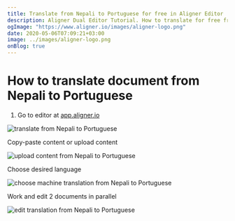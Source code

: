 ```yaml
---
title: Translate from Nepali to Portuguese for free in Aligner Editor
description: Aligner Dual Editor Tutorial. How to translate for free from Nepali to Portuguese. Aligner is multilingual document management platform. 
ogImage: "https://www.aligner.io/images/aligner-logo.png"
date: 2020-05-06T07:09:21+03:00
image: ../images/aligner-logo.png
onBlog: true
---
```


# How to translate document from Nepali to Portuguese

1. Go to editor at [app.aligner.io](https://app.aligner.io "Aligner App web page")

![translate from Nepali to Portuguese](../aligner-blank-editor.png "translate from Nepali to Portuguese")

Copy-paste content or upload content

![upload content from Nepali to Portuguese](../aligner-uploaded-document.png "upload content from Nepali to Portuguese")

Choose desired language

![choose machine translation from Nepali to Portuguese](../aligner-language-dropdown.png "choose machine translation from Nepali to Portuguese")

Work and edit 2 documents in parallel

![edit translation from Nepali to Portuguese](../aligner-double-sitded-editor.png "edit translation from Nepali to Portuguese")

